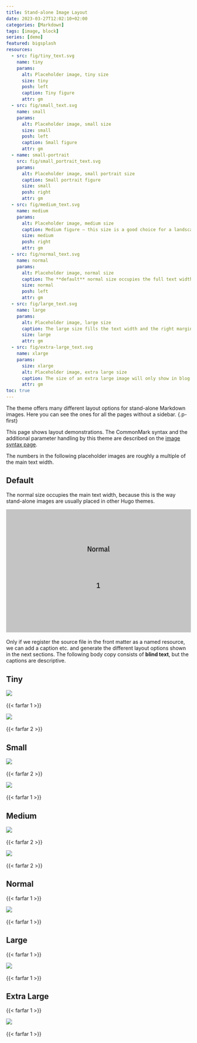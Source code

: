 ```yaml
---
title: Stand-alone Image Layout 
date: 2023-03-27T12:02:10+02:00
categories: [Markdown]
tags: [image, block]
series: [demo]
featured: bigsplash
resources:
  - src: fig/tiny_text.svg
    name: tiny
    params:
      alt: Placeholder image, tiny size
      size: tiny
      posh: left
      caption: Tiny figure
      attr: gm
  - src: fig/small_text.svg
    name: small
    params:
      alt: Placeholder image, small size
      size: small 
      posh: left
      caption: Small figure
      attr: gm
  - name: small-portrait
    src: fig/small_portrait_text.svg
    params:
      alt: Placeholder image, small portrait size
      caption: Small portrait figure
      size: small
      posh: right
      attr: gm
  - src: fig/medium_text.svg
    name: medium
    params:
      alt: Placeholder image, medium size
      caption: Medium figure – this size is a good choice for a landscape ratio. 
      size: medium 
      posh: right
      attr: gm
  - src: fig/normal_text.svg
    name: normal
    params:
      alt: Placeholder image, normal size
      caption: The **default** normal size occupies the full text width. If the margin is available, the caption is placed there.
      size: normal
      posh: left
      attr: gm
  - src: fig/large_text.svg
    name: large
    params:
      alt: Placeholder image, large size
      caption: The large size fills the text width and the right margin on documenation pages. The text of the caption is constrained to the text width. The attribution is placed in the right margin an on the right as usual.
      size: large
      attr: gm
  - src: fig/extra-large_text.svg
    name: xlarge
    params:
      size: xlarge
      alt: Placeholder image, extra large size
      caption: The size of an extra large image will only show in blog and article pages. It’s treated here like a large image, because the sidebar occupies the left margin.
      attr: gm
toc: true
---
```


The theme offers many different layout options for stand-alone Markdown images. Here you can see the ones for all the pages without a sidebar.
{.p-first}
<!--more-->

This page shows layout demonstrations. The CommonMark syntax and the additional parameter handling by this theme are described on the [image syntax page](/doc/basic/image/syntax).

The numbers in the following placeholder images are roughly a multiple of the main text width.

## Default

The normal size occupies the main text width, because this is the way stand-alone images are usually placed in other Hugo themes.

![Placeholder image](fig/normal.svg)

Only if we register the source file in the front matter as a named resource, we can add a caption etc. and generate the different layout options shown in the next sections. The following body copy consists of **blind text**, but the captions are descriptive.

## Tiny

![](tiny)

{{< farfar 1 >}}

![](tiny?posh=right)

{{< farfar 2 >}}

## Small

![](small-portrait)

{{< farfar 2 >}}

![](small)

{{< farfar 1 >}}

## Medium

![](medium)

{{< farfar 2 >}}

![](medium?posh=left)

{{< farfar 2 >}}

## Normal
{{< farfar 1 >}}

![](normal)

{{< farfar 1 >}}

## Large
{{< farfar 1 >}}

![](large)

{{< farfar 1 >}}

## Extra Large

{{< farfar 1 >}}

![](xlarge)

{{< farfar 1 >}}